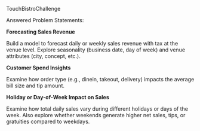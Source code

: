 TouchBistroChallenge 

Answered Problem Statements:

**Forecasting Sales Revenue**

Build a model to forecast daily or weekly sales revenue with tax at the venue level.
Explore seasonality (business date, day of week) and venue attributes (city, concept, etc.).


**Customer Spend Insights**

Examine how order type (e.g., dinein, takeout, delivery) impacts the average bill size and tip amount.


**Holiday or Day-of-Week Impact on Sales**

Examine how total daily sales vary during different holidays or days of the week. 
Also explore whether weekends generate higher net sales, tips, or gratuities compared to weekdays.
